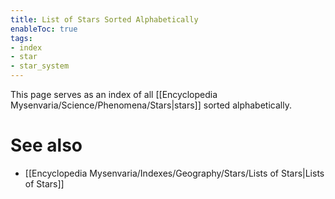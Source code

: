 ```yaml
---
title: List of Stars Sorted Alphabetically
enableToc: true
tags:
- index
- star
- star_system
---
```


This page serves as an index of all [[Encyclopedia Mysenvaria/Science/Phenomena/Stars|stars]] sorted alphabetically.
# See also
- [[Encyclopedia Mysenvaria/Indexes/Geography/Stars/Lists of Stars|Lists of Stars]]
